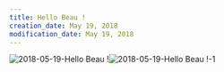 ```yaml
---
title: Hello Beau !
creation_date: May 19, 2018
modification_date: May 19, 2018
---
```



![2018-05-19-Hello Beau !](images/2018-05-19-Hello%20Beau%20!.png)![2018-05-19-Hello Beau !-1](images/2018-05-19-Hello%20Beau%20!-1.png)
